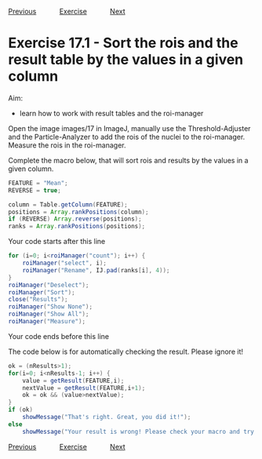 [Previous](./ans16-01.md) &nbsp;&nbsp;&nbsp;&nbsp;&nbsp;&nbsp;&nbsp;&nbsp;&nbsp;&nbsp;     [Exercise](../ex/ex17-01.md) &nbsp;&nbsp;&nbsp;&nbsp;&nbsp;&nbsp;&nbsp;&nbsp;&nbsp;&nbsp; [Next](./ans18-01.md)
# Exercise 17.1 - Sort the rois and the result table by the values in a given column

Aim: 
- learn how to work with result tables and the roi-manager

Open the image images/17 in ImageJ, manually use the Threshold-Adjuster and the
Particle-Analyzer to add the rois of the nuclei to the roi-manager. Measure the rois in the roi-manager.

Complete the macro below, that will sort rois and results by the values in a given column.

```java
FEATURE = "Mean";
REVERSE = true;

column = Table.getColumn(FEATURE);
positions = Array.rankPositions(column);
if (REVERSE) Array.reverse(positions);
ranks = Array.rankPositions(positions);
```
Your code starts after this line 
```java
for (i=0; i<roiManager("count"); i++) {
	roiManager("select", i);
	roiManager("Rename", IJ.pad(ranks[i], 4)); 
}
roiManager("Deselect");
roiManager("Sort");
close("Results");
roiManager("Show None");
roiManager("Show All");
roiManager("Measure");
```
 Your code ends before this line

The code below is for automatically checking the result. Please ignore it! 
```java
ok = (nResults>1);
for(i=0; i<nResults-1; i++) {
	value = getResult(FEATURE,i);
	nextValue = getResult(FEATURE,i+1);
	ok = ok && (value>nextValue);
}
if (ok)
	showMessage("That's right. Great, you did it!");
else 
	showMessage("Your result is wrong! Please check your macro and try again!");
```
[Previous](./ans16-01.md) &nbsp;&nbsp;&nbsp;&nbsp;&nbsp;&nbsp;&nbsp;&nbsp;&nbsp;&nbsp;     [Exercise](../ex/ex17-01.md) &nbsp;&nbsp;&nbsp;&nbsp;&nbsp;&nbsp;&nbsp;&nbsp;&nbsp;&nbsp; [Next](./ans18-01.md)
